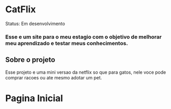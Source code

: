 <h1>CatFlix</h1>
 
 Status: Em desenvolvimento
 
 ### Esse e um site para o meu estagio com o objetivo de melhorar meu aprendizado e testar meus conhecimentos.
 
 <h2>Sobre o projeto</h2>
   <p>Esse projeto e uma mini versao da netflix so que para gatos, nele voce pode comprar racoes ou ate mesmo adotar um pet.<p>
 
  <h1>Pagina Inicial<h1>
    <img src="
 
 

